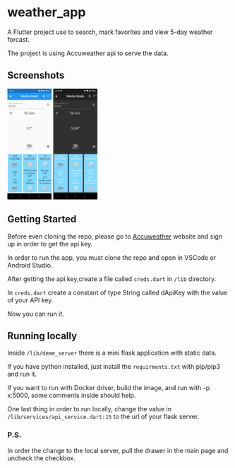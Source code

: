 <style>
img {
    width: 100px;
    height: 250px;
}
</style>

# weather_app

A Flutter project use to search, mark favorites and view 5-day weather forcast.

The project is using Accuweather api to serve the data.

## Screenshots

<img src="https://github.com/hajajmaor/maor-hajaj-12-02-2021/blob/master/assets/screenshots/default.jpg">

<img src="https://github.com/hajajmaor/maor-hajaj-12-02-2021/blob/master/assets/screenshots/default_black_fahr.jpg">

## Getting Started

Before even cloning the repo, please go to [Accuweather](https://www.accuweather.com/) website and sign up in order to get the api key.

In order to run the app, you must clone the repo and open in VSCode or Android Studio.

After getting the api key,create a file called `creds.dart` in `/lib` directory.

In `creds.dart` create a constant of type String called dApiKey with the value of your API key.

Now you can run it.

## Running locally

Inside `/lib/deme_server` there is a mini flask application with static data.

If you have python installed, just install the `requirments.txt` with pip/pip3 and run it.

If you want to run with Docker driver, build the image, and run with -p x:5000, some comments inside should help.

One last thing in order to run locally,
change the value in `/lib/services/api_service.dart:15` to the url of your flask server.

### P.S.

In order the change to the local server, pull the drawer in the main page and uncheck the checkbox.
